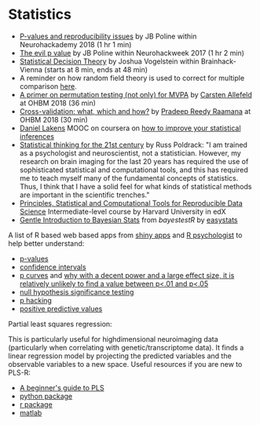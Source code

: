 # Statistics

- [P-values and reproducibility issues](https://neurohackademy.org/course/p-values-and-reproducibility-issues/)
  by JB Poline within Neurohackademy 2018 (1 hr 1 min)
- [The evil p value](https://neurohackademy.org/course/the-evil-p-value/) by JB
  Poline within Neurohackweek 2017 (1 hr 2 min)
- [Statistical Decision Theory](https://www.youtube.com/watch?v=OT1i2SKfGPM&index=2&t=0s&list=PLNt4AJV1JZbcCs84XEbN9XdXBXN9U-kyT)
  by Joshua Vogelstein within Brainhack-Vienna (starts at 8 min, ends at 48 min)
- A reminder on how random field theory is used to correct for multiple
  comparison
  [here](http://imaging.mrc-cbu.cam.ac.uk/imaging/PrinciplesRandomFields).
- [A primer on permutation testing (not only) for MVPA](https://www.pathlms.com/ohbm/courses/8246/sections/12542/video_presentations/116074)
  by [Carsten Allefeld](https://twitter.com/c_allefeld) at OHBM 2018 (36 min)
- [Cross-validation: what, which and how?](https://www.pathlms.com/ohbm/courses/8246/sections/12542/video_presentations/116075)
  by [Pradeep Reedy Raamana](https://twitter.com/raamana_) at OHBM 2018 (30 min)
- [Daniel Lakens](https://twitter.com/lakens) MOOC on coursera on
  [how to improve your statistical inferences](https://www.coursera.org/learn/statistical-inferences)
- [Statistical thinking for the 21st century](http://statsthinking21.org/) by
  Russ Poldrack: "I am trained as a psychologist and neuroscientist, not a
  statistician. However, my research on brain imaging for the last 20 years has
  required the use of sophisticated statistical and computational tools, and
  this has required me to teach myself many of the fundamental concepts of
  statistics. Thus, I think that I have a solid feel for what kinds of
  statistical methods are important in the scientific trenches."
- [Principles, Statistical and Computational Tools for Reproducible Data Science](https://www.edx.org/course/principles-statistical-and-computational-tools-for)
  Intermediate-level course by Harvard University in edX
- [Gentle Introduction to Bayesian Stats](https://easystats.github.io/bayestestR/articles/bayestestR.html)
  from _bayestestR_ by [easystats](https://github.com/easystats)

A list of R based web based apps from [shiny apps](http://shinyapps.org/) and
[R psychologist](http://rpsychologist.com/) to help better understand:

- [p-values](https://www.shinyapps.org/apps/vs-mpr/)
- [confidence intervals](http://rpsychologist.com/d3/CI/)
- [p curves](https://shinyapps.org/apps/p-checker/) and
  [why with a decent power and a large effect size, it is relatively unlikely to find a value between p<.01 and p<.05](http://rpsychologist.com/d3/pdist/)
- [null hypothesis significance testing](http://rpsychologist.com/d3/NHST/)
- [p hacking](https://www.shinyapps.org/apps/p-hacker/)
- [positive predictive values](http://shinyapps.org/showapp.php?app=https://tellmi.psy.lmu.de/felix/PPV&by=Michael%20Zehetleitner%20and%20Felix%20Sch%C3%B6nbrodt&title=When%20does%20a%20significant%20p-value%20indicate%20a%20true%20effect?&shorttitle=When%20does%20a%20significant%20p-value%20indicate%20a%20true%20effect?)

Partial least squares regression:

This is particularly useful for highdimensional neuroimaging data (particularly
when correlating with genetic/transcriptome data). It finds a linear regression
model by projecting the predicted variables and the observable variables to a
new space. Useful resources if you are new to PLS-R:

- [A beginner's guide to PLS](https://www.researchgate.net/publication/228861711_A_Beginner's_Guide_to_Partial_Least_Squares_Analysis)
- [python package](https://hoggorm.readthedocs.io/en/latest/)
- [r package](https://cran.r-project.org/web/packages/pls/)
- [matlab](https://uk.mathworks.com/help/stats/examples/partial-least-squares-regression-and-principal-components-regression.html)
